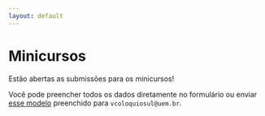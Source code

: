 ```yaml
---
layout: default
---
```


# Minicursos

Estão abertas as submissões para os minicursos!

Você pode preencher todos os dados diretamente no formulário ou enviar
[esse modelo](assets/latex/modelo-minicurso.tex) preenchido para
`vcoloquiosul@uem.br`.
